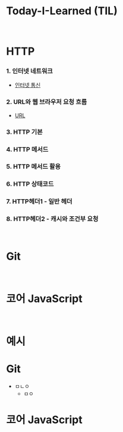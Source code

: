 # Today-I-Learned (TIL)

<br>

# HTTP
### 1. 인터넷 네트워크
* [인터넷 통신](https://github.com/YuHyeonWook/-TIL-/blob/main/HTTP/1.%20%EC%9D%B8%ED%84%B0%EB%84%B7%20%EB%84%A4%ED%8A%B8%EC%9B%8C%ED%81%AC/%EC%9D%B8%ED%84%B0%EB%84%B7%20%ED%86%B5%EC%8B%A0.md)
### 2. URL와 웹 브라우저 요청 흐름
* [URL](https://github.com/YuHyeonWook/-TIL-/blob/main/HTTP/2.%20URL%EC%99%80%20%EC%9B%B9%20%EB%B8%8C%EB%9D%BC%EC%9A%B0%EC%A0%80%20%EC%9A%94%EC%B2%AD%20%ED%9D%90%EB%A6%84/URL.md)
### 3. HTTP 기본
### 4. HTTP 메서드
### 5. HTTP 메서드 활용
### 6. HTTP 상태코드
### 7. HTTP헤더1 - 일반 헤더
### 8. HTTP헤더2 - 캐시와 조건부 요청 

<br>

# Git

<br>

# 코어 JavaScript

<br>

# 예시
# Git
* ㅁㄴㅇ
  + ㅁㅇ
# 코어 JavaScript

